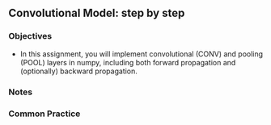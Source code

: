 ## Convolutional Model: step by step

### Objectives
* In this assignment, you will implement convolutional (CONV) and pooling (POOL) layers in numpy, including both forward propagation and (optionally) backward propagation.

### Notes

### Common Practice 

